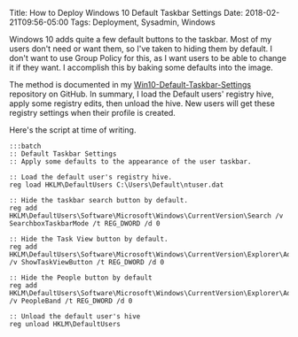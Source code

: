 Title: How to Deploy Windows 10 Default Taskbar Settings
Date: 2018-02-21T09:56-05:00
Tags: Deployment, Sysadmin, Windows

Windows 10 adds quite a few default buttons to the taskbar. Most of my users don't need or want them, so I've taken to hiding them by default. I don't want to use Group Policy for this, as I want users to be able to change it if they want. I accomplish this by baking some defaults into the image.

The method is documented in my [Win10-Default-Taskbar-Settings](https://github.com/KeenRivals/Win10-Default-Taskbar-Settings) repository on GitHub. In summary, I load the Default users' registry hive, apply some registry edits, then unload the hive. New users will get these registry settings when their profile is created.

Here's the script at time of writing.

	:::batch
	:: Default Taskbar Settings
	:: Apply some defaults to the appearance of the user taskbar.

	:: Load the default user's registry hive.
	reg load HKLM\DefaultUsers C:\Users\Default\ntuser.dat

	:: Hide the taskbar search button by default.
	reg add HKLM\DefaultUsers\Software\Microsoft\Windows\CurrentVersion\Search /v SearchboxTaskbarMode /t REG_DWORD /d 0

	:: Hide the Task View button by default.
	reg add HKLM\DefaultUsers\Software\Microsoft\Windows\CurrentVersion\Explorer\Advanced /v ShowTaskViewButton /t REG_DWORD /d 0

	:: Hide the People button by default
	reg add HKLM\DefaultUsers\Software\Microsoft\Windows\CurrentVersion\Explorer\Advanced\People /v PeopleBand /t REG_DWORD /d 0

	:: Unload the default user's hive
	reg unload HKLM\DefaultUsers